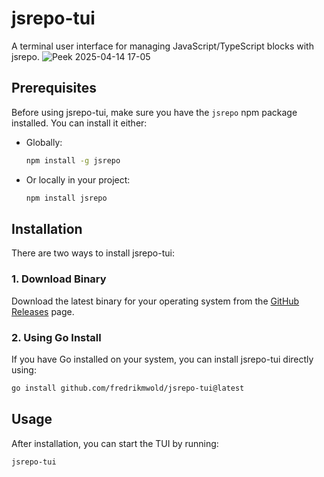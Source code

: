 # jsrepo-tui

A terminal user interface for managing JavaScript/TypeScript blocks with jsrepo.
![Peek 2025-04-14 17-05](https://github.com/user-attachments/assets/042979e0-8340-4dd1-91f7-ca5e6b1f9b5f)


## Prerequisites

Before using jsrepo-tui, make sure you have the `jsrepo` npm package installed. You can install it either:

- Globally:
	```bash
	npm install -g jsrepo
	```
- Or locally in your project:
	```bash
	npm install jsrepo
	```

## Installation

There are two ways to install jsrepo-tui:

### 1. Download Binary

Download the latest binary for your operating system from the [GitHub Releases](https://github.com/fredrikmwold/jsrepo-tui/releases) page.

### 2. Using Go Install

If you have Go installed on your system, you can install jsrepo-tui directly using:

```bash
go install github.com/fredrikmwold/jsrepo-tui@latest
```

## Usage

After installation, you can start the TUI by running:

```bash
jsrepo-tui
```
